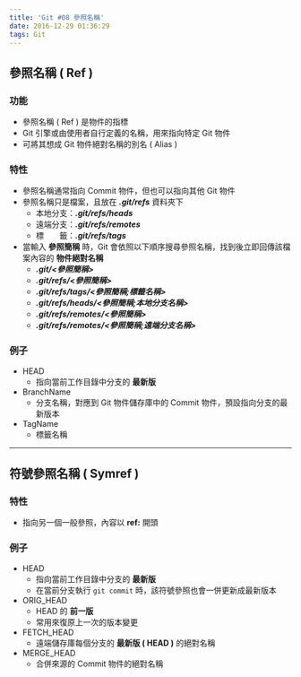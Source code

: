 ```yaml
---
title: 'Git #08 參照名稱'
date: 2016-12-29 01:36:29
tags: Git
---
```

## 參照名稱 ( Ref )
### 功能
 - 參照名稱 ( Ref ) 是物件的指標
 - Git 引擎或由使用者自行定義的名稱，用來指向特定 Git 物件
 - 可將其想成 Git 物件絕對名稱的別名 ( Alias )

<!-- more -->

### 特性
 - 參照名稱通常指向 Commit 物件，但也可以指向其他 Git 物件
 - 參照名稱只是檔案，且放在 ***.git/refs*** 資料夾下
    - 本地分支：***.git/refs/heads***
    - 遠端分支：***.git/refs/remotes***
    - 標　　籤：***.git/refs/tags***
 - 當輸入 **參照簡稱** 時，Git 會依照以下順序搜尋參照名稱，找到後立即回傳該檔案內容的 **物件絕對名稱**
    - ***.git/<參照簡稱>***
    - ***.git/refs/<參照簡稱>***
    - ***.git/refs/tags/<參照簡稱;標籤名稱>***
    - ***.git/refs/heads/<參照簡稱;本地分支名稱>***
    - ***.git/refs/remotes/<參照簡稱>***
    - ***.git/refs/remotes/<參照簡稱;遠端分支名稱>***

### 例子
 - HEAD
    - 指向當前工作目錄中分支的 **最新版**
 - BranchName
    - 分支名稱，對應到 Git 物件儲存庫中的 Commit 物件，預設指向分支的最新版本
 - TagName
    - 標籤名稱


---


## 符號參照名稱 ( Symref ) 
### 特性
 - 指向另一個一般參照，內容以 **ref:** 開頭

### 例子
 - HEAD
    - 指向當前工作目錄中分支的 **最新版**
    - 在當前分支執行 `git commit` 時，該符號參照也會一併更新成最新版本
 - ORIG_HEAD
    - HEAD 的 **前一版**
    - 常用來復原上一次的版本變更
 - FETCH_HEAD
    - 遠端儲存庫每個分支的 **最新版 ( HEAD )** 的絕對名稱
 - MERGE_HEAD
    - 合併來源的 Commit 物件的絕對名稱